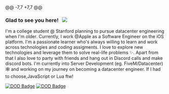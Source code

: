 
@@ -7,7 +7,7 @@


### Glad to see you here! &nbsp; ![](https://komarev.com/ghpvc/?username=nat2k15&label=Views&color=blue&style=plastic)


I'm a college student @ Stanford planning to pursue datacenter engineering when I'm older. Currently, I work @Apple as a Software Engineer on the iOS platform. I'm a passionate learner who's always willing to learn and work across technologies and coding assigments. I love to explore new technologies and leverage them to solve real-life problems ✨. Apart from that I also love to party with friends and hang out in Discord calls and make discord bots. I'm currently into Server Development (eg. FiveM/Datacenter) 🕸️ and working on my journey on becoming a datacenter engineer. If I had to choose,JavaScript or Lua ftw!

[![DOD Badge](https://img.shields.io/badge/TEAM-DEVING%20WITH%20APPLE-17a6ec?style=for-the-badge)](https://github.com/Million1156)	[![DOD Badge](https://img.shields.io/badge/TEAM-DEVING%20WITH%20APPLE-17a6ec?style=for-the-badge)](https://github.com/Million1156)
